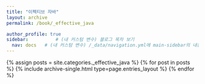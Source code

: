 ```yaml
---
title: "이펙티브 자바"
layout: archive
permalink: /book/_effective_java

author_profile: true
sidebar:          # (내 커스텀 변수) 블로그 목차 보기
  nav: docs   # (내 커스텀 변수) /_data/navigation.yml에 main-sidebar의 내용을 정의
---
```



{% assign posts = site.categories._effective_java %}
{% for post in posts %} {% include archive-single.html type=page.entries_layout %} {% endfor %}
